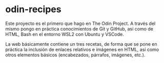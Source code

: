 # odin-recipes
Este proyecto es el primero que hago en The Odin Project. 
A través del mismo pongo en práctica conocimientos de Git y GitHub, así como de HTML, Bash en el entorno WSL2 con Ubuntu y VSCode. 

La web básicamente contiene un tres recetas, de forma que se pone en práctica la inclusión de enlaces relativos e imágenes en HTML, así como otros elementos básicos (encabezados, párrafos, imágenes, etc.).

